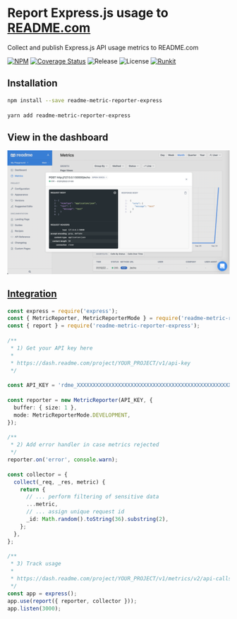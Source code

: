 # Report Express.js usage to [README.com](https://docs.readme.com/docs/api-metrics-in-readme)

Collect and publish Express.js API usage metrics to README.com

[![NPM](https://badgen.net/npm/v/readme-metric-reporter-express)](https://www.npmjs.com/readme-metric-reporter-express)
[![Coverage Status](https://coveralls.io/repos/github/igrek8/readme-metric-reporter-express/badge.svg?branch=main)](https://coveralls.io/github/igrek8/readme-metric-reporter-express?branch=main)
![Release](https://badgen.net/github/checks/igrek8/readme-metric-reporter-express)
![License](https://badgen.net/github/license/igrek8/readme-metric-reporter-express)
[![Runkit](https://badgen.net/badge/runkit/playground/cyan)](https://npm.runkit.com/readme-metric-reporter-express)

## Installation

```bash
npm install --save readme-metric-reporter-express

yarn add readme-metric-reporter-express
```

## View in the dashboard

![Integration](./docs/images/readme-io-admin.png)

## [Integration](./docs/runkit.js)

```ts
const express = require('express');
const { MetricReporter, MetricReporterMode } = require('readme-metric-reporter');
const { report } = require('readme-metric-reporter-express');

/**
 * 1) Get your API key here
 *
 * https://dash.readme.com/project/YOUR_PROJECT/v1/api-key
 */

const API_KEY = 'rdme_XXXXXXXXXXXXXXXXXXXXXXXXXXXXXXXXXXXXXXXXXXXXXXXXXXXXXXXXXXXXXXXXXXXXXX';

const reporter = new MetricReporter(API_KEY, {
  buffer: { size: 1 },
  mode: MetricReporterMode.DEVELOPMENT,
});

/**
 * 2) Add error handler in case metrics rejected
 */
reporter.on('error', console.warn);

const collector = {
  collect(_req, _res, metric) {
    return {
      // ... perform filtering of sensitive data
      ...metric,
      // ... assign unique request id
      _id: Math.random().toString(36).substring(2),
    };
  },
};

/**
 * 3) Track usage
 *
 * https://dash.readme.com/project/YOUR_PROJECT/v1/metrics/v2/api-calls
 */
const app = express();
app.use(report({ reporter, collector }));
app.listen(3000);
```
